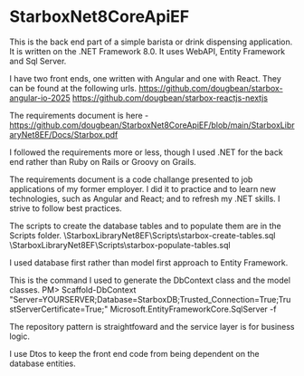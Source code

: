 # StarboxNet8CoreApiEF

This is the back end part of a simple barista or drink dispensing application. It is written on the .NET Framework 8.0. It uses WebAPI, Entity Framework and Sql Server.

I have two front ends, one written with Angular and one with React. They can be found at the following urls.
https://github.com/dougbean/starbox-angular-io-2025
https://github.com/dougbean/starbox-reactjs-nextjs

The requirements document is here - https://github.com/dougbean/StarboxNet8CoreApiEF/blob/main/StarboxLibraryNet8EF/Docs/Starbox.pdf

I followed the requirements more or less, though I used .NET for the back end rather than Ruby on Rails or Groovy on Grails.

The requirements document is a code challange presented to job applications of my former employer. I did it to practice and to learn new technologies, such as Angular and React; and to refresh my .NET skills. I strive to follow best practices.

The scripts to create the database tables and to populate them are in the Scripts folder. 
\StarboxLibraryNet8EF\Scripts\starbox-create-tables.sql 
\StarboxLibraryNet8EF\Scripts\starbox-populate-tables.sql

I used database first rather than model first approach to Entity Framework.

This is the command I used to generate the DbContext class and the model classes. PM> Scaffold-DbContext "Server=YOURSERVER;Database=StarboxDB;Trusted_Connection=True;TrustServerCertificate=True;" Microsoft.EntityFrameworkCore.SqlServer -f

The repository pattern is straightfoward and the service layer is for business logic.

I use Dtos to keep the front end code from being dependent on the database entities.
